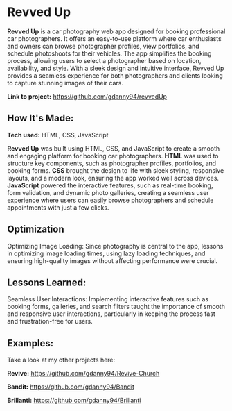 # Revved Up



**Revved Up** is a car photography web app designed for booking professional car photographers. It offers an easy-to-use platform where car enthusiasts and owners can browse photographer profiles, view portfolios, and schedule photoshoots for their vehicles. The app simplifies the booking process, allowing users to select a photographer based on location, availability, and style. With a sleek design and intuitive interface, Revved Up provides a seamless experience for both photographers and clients looking to capture stunning images of their cars.

**Link to project:** https://github.com/gdanny94/revvedUp

## How It's Made:

**Tech used:** HTML, CSS, JavaScript

**Revved Up** was built using HTML, CSS, and JavaScript to create a smooth and engaging platform for booking car photographers. **HTML** was used to structure key components, such as photographer profiles, portfolios, and booking forms. **CSS** brought the design to life with sleek styling, responsive layouts, and a modern look, ensuring the app worked well across devices. **JavaScript** powered the interactive features, such as real-time booking, form validation, and dynamic photo galleries, creating a seamless user experience where users can easily browse photographers and schedule appointments with just a few clicks.

## Optimization

Optimizing Image Loading: Since photography is central to the app, lessons in optimizing image loading times, using lazy loading techniques, and ensuring high-quality images without affecting performance were crucial.

## Lessons Learned:

Seamless User Interactions: Implementing interactive features such as booking forms, galleries, and search filters taught the importance of smooth and responsive user interactions, particularly in keeping the process fast and frustration-free for users.

## Examples:

Take a look at my other projects here:

**Revive:** https://github.com/gdanny94/Revive-Church

**Bandit:** https://github.com/gdanny94/Bandit

**Brillanti:** https://github.com/gdanny94/Brillanti
